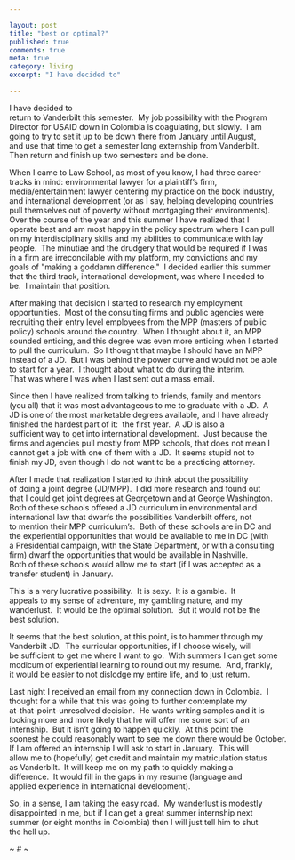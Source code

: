 ```yaml
---

layout: post
title: "best or optimal?"
published: true
comments: true
meta: true
category: living
excerpt: "I have decided to"

---
```


I have decided to  
return to Vanderbilt this semester.  My job possibility with the Program  
Director for USAID down in Colombia is coagulating, but slowly.  I am  
going to try to set it up to be down there from January until August,  
and use that time to get a semester long externship from Vanderbilt.   
Then return and finish up two semesters and be done. 

When I came to Law School, as most of you know, I had three career  
tracks in mind: environmental lawyer for a plaintiff’s firm,  
media/entertainment lawyer centering my practice on the book industry,  
and international development (or as I say, helping developing countries  
pull themselves out of poverty without mortgaging their environments).   
Over the course of the year and this summer I have realized that I  
operate best and am most happy in the policy spectrum where I can pull  
on my interdisciplinary skills and my abilities to communicate with lay  
people.  The minutiae and the drudgery that would be required if I was  
in a firm are irreconcilable with my platform, my convictions and my  
goals of "making a goddamn difference."  I decided earlier this summer  
that the third track, international development, was where I needed to  
be.  I maintain that position. 

After making that decision I started to research my employment  
opportunities.  Most of the consulting firms and public agencies were  
recruiting their entry level employees from the MPP (masters of public  
policy) schools around the country.  When I thought about it, an MPP  
sounded enticing, and this degree was even more enticing when I started  
to pull the curriculum.  So I thought that maybe I should have an MPP  
instead of a JD.  But I was behind the power curve and would not be able  
to start for a year.  I thought about what to do during the interim.   
That was where I was when I last sent out a mass email. 

Since then I have realized from talking to friends, family and mentors  
(you all) that it was most advantageous to me to graduate with a JD.  A  
JD is one of the most marketable degrees available, and I have already  
finished the hardest part of it:  the first year.  A JD is also a  
sufficient way to get into international development.  Just because the  
firms and agencies pull mostly from MPP schools, that does not mean I  
cannot get a job with one of them with a JD.  It seems stupid not to  
finish my JD, even though I do not want to be a practicing attorney. 

After I made that realization I started to think about the possibility  
of doing a joint degree (JD/MPP).  I did more research and found out  
that I could get joint degrees at Georgetown and at George Washington.   
Both of these schools offered a JD curriculum in environmental and  
international law that dwarfs the possibilities Vanderbilt offers, not  
to mention their MPP curriculum’s.  Both of these schools are in DC and  
the experiential opportunities that would be available to me in DC (with  
a Presidential campaign, with the State Department, or with a consulting  
firm) dwarf the opportunities that would be available in Nashville.   
Both of these schools would allow me to start (if I was accepted as a  
transfer student) in January.  
  
This is a very lucrative possibility.  It is sexy.  It is a gamble.  It  
appeals to my sense of adventure, my gambling nature, and my  
wanderlust.  It would be the optimal solution.  But it would not be the  
best solution. 

It seems that the best solution, at this point, is to hammer through my  
Vanderbilt JD.  The curricular opportunities, if I choose wisely, will  
be sufficient to get me where I want to go.  With summers I can get some  
modicum of experiential learning to round out my resume.  And, frankly,  
it would be easier to not dislodge my entire life, and to just return. 

Last night I received an email from my connection down in Colombia.  I  
thought for a while that this was going to further contemplate my  
at-that-point-unresolved decision.  He wants writing samples and it is  
looking more and more likely that he will offer me some sort of an  
internship.  But it isn’t going to happen quickly.  At this point the  
soonest he could reasonably want to see me down there would be October.   
If I am offered an internship I will ask to start in January.  This will  
allow me to (hopefully) get credit and maintain my matriculation status  
as Vanderbilt.  It will keep me on my path to quickly making a  
difference.  It would fill in the gaps in my resume (language and  
applied experience in international development). 

So, in a sense, I am taking the easy road.  My wanderlust is modestly  
disappointed in me, but if I can get a great summer internship next  
summer (or eight months in Colombia) then I will just tell him to shut  
the hell up. 

~ # ~